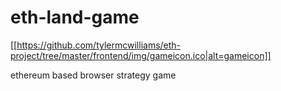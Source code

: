 # eth-land-game
[[https://github.com/tylermcwilliams/eth-project/tree/master/frontend/img/gameicon.ico|alt=gameicon]]

ethereum based browser strategy game
